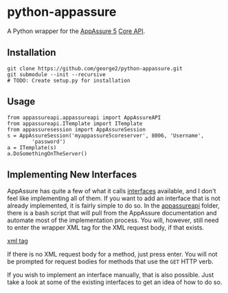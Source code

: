 python-appassure
================

A Python wrapper for the [AppAssure 5](http://www.appassure.com/) [Core
API](http://docs.appassure.com/display/AA50D/).

## Installation

    git clone https://github.com/george2/python-appassure.git
    git submodule --init --recursive
    # TODO: Create setup.py for installation

## Usage

    from appassureapi.appassureapi import AppAssureAPI
    from appassureapi.ITemplate import ITemplate
    from appassuresession import AppAssureSession
    s = AppAssureSession('myappassure5coreserver', 8006, 'Username',
            'password')
    a = ITemplate(s)
    a.DoSomethingOnTheServer()

## Implementing New Interfaces
AppAssure has quite a few of what it calls
[interfaces](http://docs.appassure.com/display/AA50D/Core+API+Reference)
available, and I don't feel like implementing all of them. If you want
to add an interface that is not already implemented, it is fairly simple
to do so. In the [appassureapi](appassureapi) folder, there is a bash
script that will pull from the AppAssure documentation and automate most
of the implementation process. You will, however, still need to enter
the wrapper XML tag for the XML request body, if that exists. 

[xml tag](http://i.imgur.com/HNsxslV.png)

If there is no XML request body for a method, just press enter. You will
not be prompted for request bodies for methods that use the `GET` HTTP
verb. 

If you wish to implement an interface manually, that is also possible.
Just take a look at some of the existing interfaces to get an idea of
how to do so.
